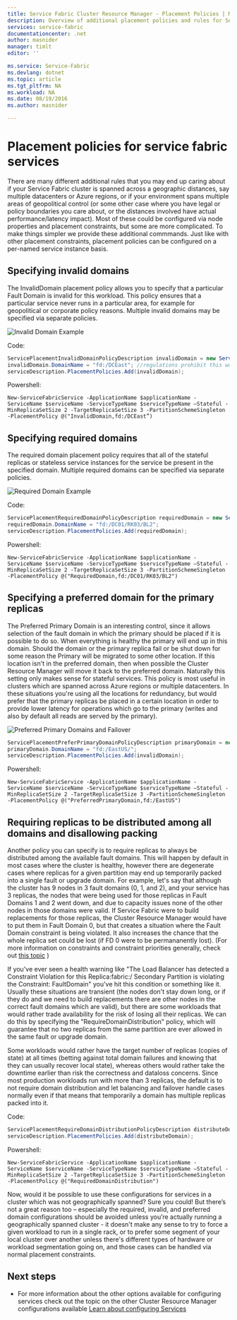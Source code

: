 ```yaml
---
title: Service Fabric Cluster Resource Manager - Placement Policies | Microsoft Azure
description: Overview of additional placement policies and rules for Service Fabric Services
services: service-fabric
documentationcenter: .net
author: masnider
manager: timlt
editor: ''

ms.service: Service-Fabric
ms.devlang: dotnet
ms.topic: article
ms.tgt_pltfrm: NA
ms.workload: NA
ms.date: 08/19/2016
ms.author: masnider

---
```

# Placement policies for service fabric services
There are many different additional rules that you may end up caring about if your Service Fabric cluster is spanned across a geographic distances, say multiple datacenters or Azure regions, or if your environment spans multiple areas of geopolitical control (or some other case where you have legal or policy boundaries you care about, or the distances involved have actual performance/latency impact). Most of these could be configured via node properties and placement constraints, but some are more complicated. To make things simpler we provide these additional commmands. Just like with other placement constraints, placement policies can be configured on a per-named service instance basis.

## Specifying invalid domains
The InvalidDomain placement policy allows you to specify that a particular Fault Domain is invalid for this workload. This policy ensures that a particular service never runs in a particular area, for example for geopolitical or corporate policy reasons. Multiple invalid domains may be specified via separate policies.

![Invalid Domain Example][Image1]

Code:

```csharp
ServicePlacementInvalidDomainPolicyDescription invalidDomain = new ServicePlacementInvalidDomainPolicyDescription();
invalidDomain.DomainName = "fd:/DCEast"; //regulations prohibit this workload here
serviceDescription.PlacementPolicies.Add(invalidDomain);
```

Powershell:

```posh
New-ServiceFabricService -ApplicationName $applicationName -ServiceName $serviceName -ServiceTypeName $serviceTypeName –Stateful -MinReplicaSetSize 2 -TargetReplicaSetSize 3 -PartitionSchemeSingleton -PlacementPolicy @("InvalidDomain,fd:/DCEast”)
```
## Specifying required domains
The required domain placement policy requires that all of the stateful replicas or stateless service instances for the service be present in the specified domain. Multiple required domains can be specified via separate policies.

![Required Domain Example][Image2]

Code:

```csharp
ServicePlacementRequiredDomainPolicyDescription requiredDomain = new ServicePlacementRequiredDomainPolicyDescription();
requiredDomain.DomainName = "fd:/DC01/RK03/BL2";
serviceDescription.PlacementPolicies.Add(requiredDomain);
```

Powershell:

```posh
New-ServiceFabricService -ApplicationName $applicationName -ServiceName $serviceName -ServiceTypeName $serviceTypeName –Stateful -MinReplicaSetSize 2 -TargetReplicaSetSize 3 -PartitionSchemeSingleton -PlacementPolicy @("RequiredDomain,fd:/DC01/RK03/BL2")
```

## Specifying a preferred domain for the primary replicas
The Preferred Primary Domain is an interesting control, since it allows selection of the fault domain in which the primary should be placed if it is possible to do so. When everything is healthy the primary will end up in this domain. Should the domain or the primary replica fail or be shut down for some reason the Primary will be migrated to some other location. If this location isn't in the preferred domain, then when possible the Cluster Resource Manager will move it back to the preferred domain. Naturally this setting only makes sense for stateful services. This policy is most useful in clusters which are spanned across Azure regions or multiple datacenters. In these situations you're using all the locations for redundancy, but would prefer that the primary replicas be placed in a certain location in order to provide lower latency for operations which go to the primary (writes and also by default all reads are served by the primary).

![Preferred Primary Domains and Failover][Image3]

```csharp
ServicePlacementPreferPrimaryDomainPolicyDescription primaryDomain = new ServicePlacementPreferPrimaryDomainPolicyDescription();
primaryDomain.DomainName = "fd:/EastUS/";
serviceDescription.PlacementPolicies.Add(invalidDomain);
```

Powershell:

```posh
New-ServiceFabricService -ApplicationName $applicationName -ServiceName $serviceName -ServiceTypeName $serviceTypeName –Stateful -MinReplicaSetSize 2 -TargetReplicaSetSize 3 -PartitionSchemeSingleton -PlacementPolicy @("PreferredPrimaryDomain,fd:/EastUS")
```

## Requiring replicas to be distributed among all domains and disallowing packing
Another policy you can specify is to require replicas to always be distributed among the available fault domains. This will happen by default in most cases where the cluster is healthy, however there are degenerate cases where replicas for a given partition may end up temporarily packed into a single fault or upgrade domain. For example, let's say that although the cluster has 9 nodes in 3 fault domains (0, 1, and 2), and your service has 3 replicas, the nodes that were being used for those replicas in Fault Domains 1 and 2 went down, and due to capacity issues none of the other nodes in those domains were valid. If Service Fabric were to build replacements for those replicas, the Cluster Resource Manager would have to put them in Fault Domain 0, but that creates a situation where the Fault Domain constraint is being violated. It also increases the chance that the whole replica set could be lost (if FD 0 were to be permananently lost). (For more information on constraints and constraint priorities generally, check out [this topic](service-fabric-cluster-resource-manager-management-integration.md#constraint-priorities) )

If you've ever seen a health warning like "The Load Balancer has detected a Constraint Violation for this Replica:fabric:/<some service name> Secondary Partition <some partition ID> is violating the Constraint: FaultDomain" you've hit this condition or something like it. Usually these situations are transient (the nodes don't stay down long, or if they do and we need to build replacements there are other nodes in the correct fault domains which are valid), but there are some workloads that would rather trade availability for the risk of losing all their replicas. We can do this by specifying the "RequireDomainDistribution" policy, which will guarantee that no two replicas from the same partition are ever allowed in the same fault or upgrade domain.

Some workloads would rather have the target number of replicas (copies of state) at all times (betting against total domain failures and knowing that they can usually recover local state), whereas others would rather take the downtime earlier than risk the correctness and dataloss concerns. Since most production workloads run with more than 3 replicas, the default is to not require domain distribution and let balancing and failover handle cases normally even if that means that temporarily a domain has multiple replicas packed into it.

Code:

```csharp
ServicePlacementRequireDomainDistributionPolicyDescription distributeDomain = new ServicePlacementRequireDomainDistributionPolicyDescription();
serviceDescription.PlacementPolicies.Add(distributeDomain);
```

Powershell:

```posh
New-ServiceFabricService -ApplicationName $applicationName -ServiceName $serviceName -ServiceTypeName $serviceTypeName –Stateful -MinReplicaSetSize 2 -TargetReplicaSetSize 3 -PartitionSchemeSingleton -PlacementPolicy @("RequiredDomainDistribution")
```

Now, would it be possible to use these configurations for services in a cluster which was not geographically spanned? Sure you could! But there’s not a great reason too – especially the required, invalid, and preferred domain configurations should be avoided unless you’re actually running a geographically spanned cluster - it doesn't make any sense to try to force a given workload to run in a single rack, or to prefer some segment of your local cluster over another unless there's different types of hardware or workload segmentation going on, and those cases can be handled via normal placement constraints.

## Next steps
* For more information about the other options available for configuring services check out the topic on the other Cluster Resource Manager configurations available [Learn about configuring Services](service-fabric-cluster-resource-manager-configure-services.md)

[Image1]:./media/service-fabric-cluster-resource-manager-advanced-placement-rules-placement-policies/cluster-invalid-placement-domain.png
[Image2]:./media/service-fabric-cluster-resource-manager-advanced-placement-rules-placement-policies/cluster-required-placement-domain.png
[Image3]:./media/service-fabric-cluster-resource-manager-advanced-placement-rules-placement-policies/cluster-preferred-primary-domain.png

